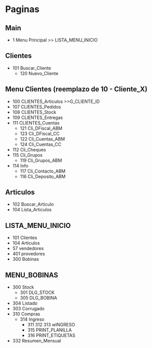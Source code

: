 # Paginas
## Main
- 1 Menu Principal  >> LISTA_MENU_INICIO



## Clientes
- 101 Buscar_Cliente 
  - 120 Nuevo_Cliente

## Menu Clientes  (reemplazo de 10 - Cliente_X)
- 100 CLIENTES_Articulos  >>G_CLIENTE_ID
- 107 CLIENTES_Pedidos
- 108 CLIENTES_Stock
- 109 CLIENTES_Entregas
- 111 CLIENTES_Cuentas
  - 121 Cli_DFiscal_ABM
  - 123 Cli_DFiscal_CC
  - 122 Cli_Cuentas_ABM
  - 124 Cli_Cuentas_CC
- 112 Cli_Cheques
- 115 Cli_Grupos
  - 119 Cli_Grupos_ABM
- 114 Info
  - 117 Cli_Contacto_ABM
  - 116 Cli_Deposito_ABM
  
## Articulos
- 102 Buscar_Articulo
- 104 Lista_Articulos


## LISTA_MENU_INICIO
- 101 Clientes
- 104 Articulos
- 57 vendedores
- 401 provedores
- 300 Bobinas

## MENU_BOBINAS
- 300 Stock
  - 301 DLG_STOCK
  - 305 DLG_BOBINA
- 304 Listado
- 303 Corrugado
- 310 Compras
  - 314 Ingreso
    - 311 312 313 wINGRESO
    - 315 PRINT_PLANILLA
	- 316 PRINT_ETIQUETAS
- 332 Resumen_Mensual
